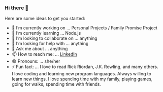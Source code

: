 ### Hi there 👋



Here are some ideas to get you started:

- 🔭 I’m currently working on ... Personal Projects / Family Promise Project
- 🌱 I’m currently learning ... Node.js
- 👯 I’m looking to collaborate on ... anything
- 🤔 I’m looking for help with ... anything
- 💬 Ask me about ... anything
- 📫 How to reach me: ... [LinkedIn](https://www.linkedin.com/in/sara-cearc/)
- 😄 Pronouns: ... she/her
- ⚡ Fun fact: ... I love to read Rick Riordan, J.K. Rowling, and many others. I love coding and learning new program languages. Always willing to learn new things. I love spending time with my family, playing games, going for walks, spending time with friends. 

